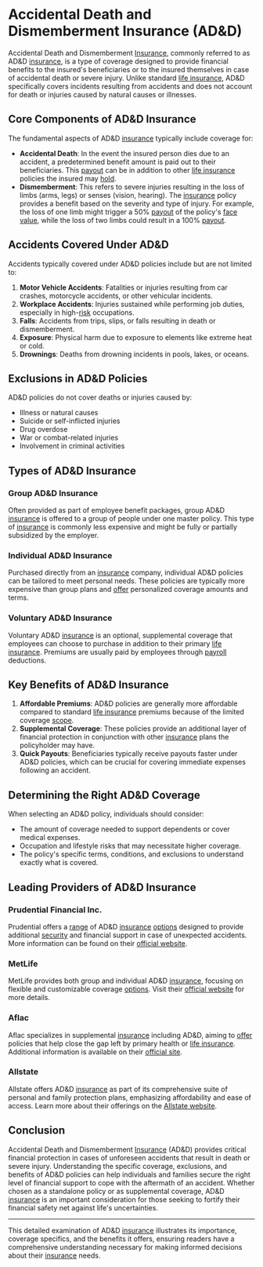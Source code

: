 # Accidental Death and Dismemberment Insurance (AD&D)

Accidental Death and Dismemberment [Insurance](../i/insurance.md), commonly referred to as AD&D [insurance](../i/insurance.md), is a type of coverage designed to provide financial benefits to the insured's beneficiaries or to the insured themselves in case of accidental death or severe injury. Unlike standard [life insurance](../l/life_insurance.md), AD&D specifically covers incidents resulting from accidents and does not account for death or injuries caused by natural causes or illnesses.

## Core Components of AD&D Insurance

The fundamental aspects of AD&D [insurance](../i/insurance.md) typically include coverage for:
- **Accidental Death**: In the event the insured person dies due to an accident, a predetermined benefit amount is paid out to their beneficiaries. This [payout](../p/payout.md) can be in addition to other [life insurance](../l/life_insurance.md) policies the insured may [hold](../h/hold.md).
- **Dismemberment**: This refers to severe injuries resulting in the loss of limbs (arms, legs) or senses (vision, hearing). The [insurance](../i/insurance.md) policy provides a benefit based on the severity and type of injury. For example, the loss of one limb might trigger a 50% [payout](../p/payout.md) of the policy's [face value](../f/face_value.md), while the loss of two limbs could result in a 100% [payout](../p/payout.md).

## Accidents Covered Under AD&D

Accidents typically covered under AD&D policies include but are not limited to:
1. **Motor Vehicle Accidents**: Fatalities or injuries resulting from car crashes, motorcycle accidents, or other vehicular incidents.
2. **Workplace Accidents**: Injuries sustained while performing job duties, especially in high-[risk](../r/risk.md) occupations.
3. **Falls**: Accidents from trips, slips, or falls resulting in death or dismemberment.
4. **Exposure**: Physical harm due to exposure to elements like extreme heat or cold.
5. **Drownings**: Deaths from drowning incidents in pools, lakes, or oceans.

## Exclusions in AD&D Policies

AD&D policies do not cover deaths or injuries caused by:
- Illness or natural causes
- Suicide or self-inflicted injuries
- Drug overdose
- War or combat-related injuries
- Involvement in criminal activities

## Types of AD&D Insurance

### Group AD&D Insurance

Often provided as part of employee benefit packages, group AD&D [insurance](../i/insurance.md) is offered to a group of people under one master policy. This type of [insurance](../i/insurance.md) is commonly less expensive and might be fully or partially subsidized by the employer.

### Individual AD&D Insurance

Purchased directly from an [insurance](../i/insurance.md) company, individual AD&D policies can be tailored to meet personal needs. These policies are typically more expensive than group plans and [offer](../o/offer.md) personalized coverage amounts and terms.

### Voluntary AD&D Insurance

Voluntary AD&D [insurance](../i/insurance.md) is an optional, supplemental coverage that employees can choose to purchase in addition to their primary [life insurance](../l/life_insurance.md). Premiums are usually paid by employees through [payroll](../p/payroll.md) deductions.

## Key Benefits of AD&D Insurance

1. **Affordable Premiums**: AD&D policies are generally more affordable compared to standard [life insurance](../l/life_insurance.md) premiums because of the limited coverage [scope](../s/scope.md).
2. **Supplemental Coverage**: These policies provide an additional layer of financial protection in conjunction with other [insurance](../i/insurance.md) plans the policyholder may have.
3. **Quick Payouts**: Beneficiaries typically receive payouts faster under AD&D policies, which can be crucial for covering immediate expenses following an accident.

## Determining the Right AD&D Coverage

When selecting an AD&D policy, individuals should consider:
- The amount of coverage needed to support dependents or cover medical expenses.
- Occupation and lifestyle risks that may necessitate higher coverage.
- The policy's specific terms, conditions, and exclusions to understand exactly what is covered.

## Leading Providers of AD&D Insurance

### Prudential Financial Inc.

Prudential offers a [range](../r/range.md) of AD&D [insurance](../i/insurance.md) [options](../o/options.md) designed to provide additional [security](../s/security.md) and financial support in case of unexpected accidents. More information can be found on their [official website](https://www.prudential.com).

### MetLife

MetLife provides both group and individual AD&D [insurance](../i/insurance.md), focusing on flexible and customizable coverage [options](../o/options.md). Visit their [official website](https://www.metlife.com) for more details.

### Aflac

Aflac specializes in supplemental [insurance](../i/insurance.md) including AD&D, aiming to [offer](../o/offer.md) policies that help close the gap left by primary health or [life insurance](../l/life_insurance.md). Additional information is available on their [official site](https://www.aflac.com).

### Allstate

Allstate offers AD&D [insurance](../i/insurance.md) as part of its comprehensive suite of personal and family protection plans, emphasizing affordability and ease of access. Learn more about their offerings on the [Allstate website](https://www.allstate.com).

## Conclusion

Accidental Death and Dismemberment [Insurance](../i/insurance.md) (AD&D) provides critical financial protection in cases of unforeseen accidents that result in death or severe injury. Understanding the specific coverage, exclusions, and benefits of AD&D policies can help individuals and families secure the right level of financial support to cope with the aftermath of an accident. Whether chosen as a standalone policy or as supplemental coverage, AD&D [insurance](../i/insurance.md) is an important consideration for those seeking to fortify their financial safety net against life's uncertainties.

---
This detailed examination of AD&D [insurance](../i/insurance.md) illustrates its importance, coverage specifics, and the benefits it offers, ensuring readers have a comprehensive understanding necessary for making informed decisions about their [insurance](../i/insurance.md) needs.